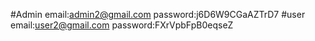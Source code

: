 #Admin email:admin2@gmail.com password:j6D6W9CGaAZTrD7
#user email:user2@gmail.com password:FXrVpbFpB0eqseZ
